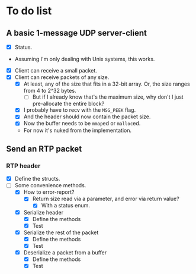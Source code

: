 # To do list

## A basic 1-message UDP server-client
- [x] Status.
- Assuming I'm only dealing with Unix systems, this works.
- [x] Client can receive a small packet.
- [x] Client can receive packets of any size.
  - [x] At least, any of the size that fits in a 32-bit array. Or, the size
    ranges from 4 to 2^32 bytes.
    - [ ] But if I already know that's the maximum size, why don't I just
      pre-allocate the entire block?
  - [x] I probably have to recv with the `MSG_PEEK` flag.
  - [x] And the header should now contain the packet size.
  - [x] Now the buffer needs to be `mmap`ed or `malloc`ed.
  - For now it's nuked from the implementation.

## Send an RTP packet
### RTP header
- [x] Define the structs.
- [ ] Some convenience methods.
  - [x] How to error-report?
    - [x] Return size read via a parameter, and error via return value?
      - [x] With a status enum.
  - [x] Serialize header
    - [x] Define the methods
    - [x] Test

  - [x] Serialize the rest of the packet
    - [x] Define the methods
    - [x] Test

  - [x] Deserialize a packet from a buffer
    - [x] Define the methods
    - [x] Test
